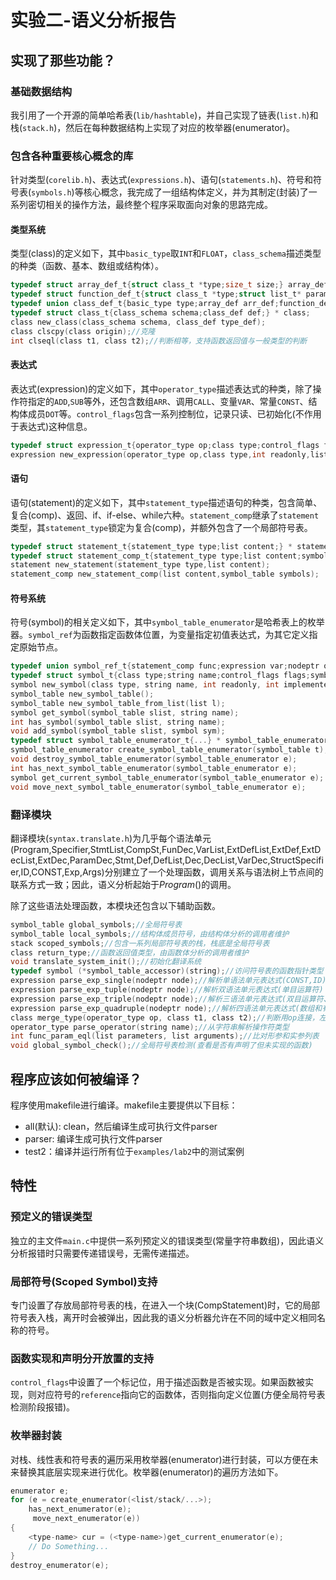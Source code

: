 # 实验二-语义分析报告

## 实现了那些功能？

### 基础数据结构

我引用了一个开源的简单哈希表(`lib/hashtable`)，并自己实现了链表(`list.h`)和栈(`stack.h`)，然后在每种数据结构上实现了对应的枚举器(enumerator)。

### 包含各种重要核心概念的库

针对类型(`corelib.h`)、表达式(`expressions.h`)、语句(`statements.h`)、符号和符号表(`symbols.h`)等核心概念，我完成了一组结构体定义，并为其制定(封装)了一系列密切相关的操作方法，最终整个程序采取面向对象的思路完成。

#### 类型系统

类型(class)的定义如下，其中`basic_type`取`INT`和`FLOAT`，`class_schema`描述类型的种类（函数、基本、数组或结构体）。

```c
typedef struct array_def_t{struct class_t *type;size_t size;} array_def;
typedef struct function_def_t{struct class_t *type;struct list_t* params;} function_def;
typedef union class_def_t{basic_type type;array_def arr_def;function_def func_def;symbol_table stu_def;} class_def;
typedef struct class_t{class_schema schema;class_def def;} * class;
class new_class(class_schema schema, class_def type_def);
class clscpy(class origin);//克隆
int clseql(class t1, class t2);//判断相等，支持函数返回值与一般类型的判断
```

#### 表达式

表达式(expression)的定义如下，其中`operator_type`描述表达式的种类，除了操作符指定的`ADD`,`SUB`等外，还包含数组`ARR`、调用`CALL`、变量`VAR`、常量`CONST`、结构体成员`DOT`等。`control_flags`包含一系列控制位，记录只读、已初始化(不作用于表达式)这种信息。

```c
typedef struct expression_t{operator_type op;class type;control_flags flags;list sub_expressions;} * expression;
expression new_expression(operator_type op,class type,int readonly,list sub_expressions);
```

#### 语句

语句(statement)的定义如下，其中`statement_type`描述语句的种类，包含简单、复合(comp)、返回、if、if-else、while六种。`statement_comp`继承了`statement`类型，其`statement_type`锁定为复合(comp)，并额外包含了一个局部符号表。

```c
typedef struct statement_t{statement_type type;list content;} * statement;
typedef struct statement_comp_t{statement_type type;list content;symbol_table symbols;} * statement_comp;
statement new_statement(statement_type type,list content);
statement_comp new_statement_comp(list content,symbol_table symbols);
```

#### 符号系统

符号(symbol)的相关定义如下，其中`symbol_table_enumerator`是哈希表上的枚举器。`symbol_ref`为函数指定函数体位置，为变量指定初值表达式，为其它定义指定原始节点。

```c
typedef union symbol_ref_t{statement_comp func;expression var;nodeptr origin;} symbol_ref;
typedef struct symbol_t{class type;string name;control_flags flags;symbol_ref reference;} * symbol;
symbol new_symbol(class type, string name, int readonly, int implemented);
symbol_table new_symbol_table();
symbol_table new_symbol_table_from_list(list l);
symbol get_symbol(symbol_table slist, string name);
int has_symbol(symbol_table slist, string name);
void add_symbol(symbol_table slist, symbol sym);
typedef struct symbol_table_enumerator_t{...} * symbol_table_enumerator;
symbol_table_enumerator create_symbol_table_enumerator(symbol_table t);
void destroy_symbol_table_enumerator(symbol_table_enumerator e);
int has_next_symbol_table_enumerator(symbol_table_enumerator e);
symbol get_current_symbol_table_enumerator(symbol_table_enumerator e);
void move_next_symbol_table_enumerator(symbol_table_enumerator e);
```

### 翻译模块

翻译模块(`syntax.translate.h`)为几乎每个语法单元(Program,Specifier,StmtList,CompSt,FunDec,VarList,ExtDefList,ExtDef,ExtDecList,ExtDec,ParamDec,Stmt,Def,DefList,Dec,DecList,VarDec,StructSpecifier,ID,CONST,Exp,Args)分别建立了一个处理函数，调用关系与语法树上节点间的联系方式一致；因此，语义分析起始于$Program()$的调用。

除了这些语法处理函数，本模块还包含以下辅助函数。

```c
symbol_table global_symbols;//全局符号表
symbol_table local_symbols;//结构体成员符号，由结构体分析的调用者维护
stack scoped_symbols;//包含一系列局部符号表的栈，栈底是全局符号表
class return_type;//函数返回值类型，由函数体分析的调用者维护
void translate_system_init();//初始化翻译系统
typedef symbol (*symbol_table_accessor)(string);//访问符号表的函数指针类型
expression parse_exp_single(nodeptr node);//解析单语法单元表达式(CONST,ID)
expression parse_exp_tuple(nodeptr node);//解析双语法单元表达式(单目运算符)
expression parse_exp_triple(nodeptr node);//解析三语法单元表达式(双目运算符、无参数调用、结构体访问、括号)
expression parse_exp_quadruple(nodeptr node);//解析四语法单元表达式(数组和有参数调用)
class merge_type(operator_type op, class t1, class t2);//判断用op连接，左右式类型分别为t1,t2的双目运算符表达式的类型
operator_type parse_operator(string name);//从字符串解析操作符类型
int func_param_eql(list parameters, list arguments);//比对形参和实参列表
void global_symbol_check();//全局符号表检测(查看是否有声明了但未实现的函数)
```

## 程序应该如何被编译？

程序使用makefile进行编译。makefile主要提供以下目标：

- all(默认): clean，然后编译生成可执行文件parser
- parser: 编译生成可执行文件parser
- test2：编译并运行所有位于`examples/lab2`中的测试案例

## 特性

### 预定义的错误类型

独立的主文件`main.c`中提供一系列预定义的错误类型(常量字符串数组)，因此语义分析报错时只需要传递错误号，无需传递描述。

### 局部符号(Scoped Symbol)支持

专门设置了存放局部符号表的栈，在进入一个块(CompStatement)时，它的局部符号表入栈，离开时会被弹出，因此我的语义分析器允许在不同的域中定义相同名称的符号。

### 函数实现和声明分开放置的支持

`control_flags`中设置了一个标记位，用于描述函数是否被实现。如果函数被实现，则对应符号的`reference`指向它的函数体，否则指向定义位置(方便全局符号表检测阶段报错)。

### 枚举器封装

对栈、线性表和符号表的遍历采用枚举器(enumerator)进行封装，可以方便在未来替换其底层实现来进行优化。枚举器(enumerator)的遍历方法如下。

```c
enumerator e;
for (e = create_enumerator(<list/stack/...>); 
    has_next_enumerator(e);
     move_next_enumerator(e))
{
    <type-name> cur = (<type-name>)get_current_enumerator(e);
    // Do Something...
}
destroy_enumerator(e);
```
